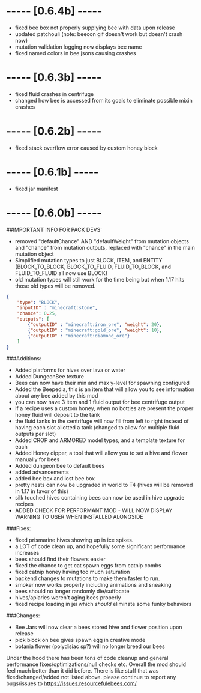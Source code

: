 # ----- [0.6.4b] -----
- fixed bee box not properly supplying bee with data upon release
- updated patchouli (note: beecon gif doesn't work but doesn't crash now)
- mutation validation logging now displays bee name
- fixed named colors in bee jsons causing crashes

# ----- [0.6.3b] -----
- fixed fluid crashes in centrifuge
- changed how bee is accessed from its goals to eliminate possible mixin crashes

# ----- [0.6.2b] -----
- fixed stack overflow error caused by custom honey block

# ----- [0.6.1b] -----

- fixed jar manifest

# ----- [0.6.0b] -----

##IMPORTANT INFO FOR PACK DEVS:
- removed "defaultChance" AND "defaultWeight" from mutation objects and "chance" from mutation outputs, replaced with "chance" in the main mutation object
- Simplified mutation types to just BLOCK, ITEM, and ENTITY (BLOCK_TO_BLOCK, BLOCK_TO_FLUID, FLUID_TO_BLOCK, and FLUID_TO_FLUID all now use BLOCK)
- old mutation types will still work for the time being but when 1.17 hits those old types will be removed.

```json
{
    "type": "BLOCK",
    "inputID" : "minecraft:stone",
    "chance": 0.25,
    "outputs": [
        {"outputID" : "minecraft:iron_ore", "weight": 20},
        {"outputID" : "minecraft:gold_ore", "weight": 10},
        {"outputID" : "minecraft:diamond_ore"}
    ]
}
```

###Additions:
- Added platforms for hives over lava or water
- Added DungeonBee texture
- Bees can now have their min and max y-level for spawning configured
- Added the Beepedia, this is an item that will allow you to see information about any bee added by this mod
- you can now have 3 item and 1 fluid output for bee centrifuge output
- if a recipe uses a custom honey, when no bottles are present the proper honey fluid will deposit to the tank
- the fluid tanks in the centrifuge will now fill from left to right instead of having each slot allotted a tank (changed to allow for multiple fluid outputs per slot)
- Added CROP and ARMORED model types, and a template texture for each
- Added Honey dipper, a tool that will allow you to set a hive and flower manually for bees
- Added dungeon bee to default bees
- added advancements
- added bee box and lost bee box
- pretty nests can now be upgraded in world to T4 (hives will be removed in 1.17 in favor of this)
- silk touched hives containing bees can now be used in hive upgrade recipes
- ADDED CHECK FOR PERFORMANT MOD - WILL NOW DISPLAY WARNING TO USER WHEN INSTALLED ALONGSIDE

###Fixes:
- fixed prismarine hives showing up in ice spikes.
- a LOT of code clean up, and hopefully some significant performance increases
- bees should find their flowers easier
- fixed the chance to get cat spawn eggs from catnip combs
- fixed catnip honey having too much saturation
- backend changes to mutations to make them faster to run.
- smoker now works properly including animations and sneaking 
- bees should no longer randomly die/suffocate
- hives/apiaries weren't aging bees properly
- fixed recipe loading in jei which *should* eliminate some funky behaviors

###Changes:
- Bee Jars will now clear a bees stored hive and flower position upon release
- pick block on bee gives spawn egg in creative mode
- botania flower (polydisiac sp?) will no longer breed our bees


Under the hood there has been tons of code cleanup and general performance fixes/optimizations/null checks etc. 
Overall the mod should feel much better than it did before. There is like stuff that was fixed/changed/added not listed above.
please continue to report any bugs/issues to https://issues.resourcefulebees.com/
